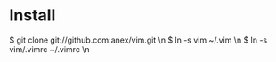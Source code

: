 Install
===

$ git clone git://github.com:anex/vim.git \n
$ ln -s vim ~/.vim \n
$ ln -s vim/.vimrc ~/.vimrc \n
